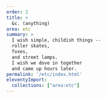 ```yaml
---
order: 2
title: >
  &c. (anything)
area: etc
summary: >
  I wish simple, childish things --
  roller skates,
  foxes,
  and street lamps.
  I wish we dove in together
  and came up hours later.
permalink: '/etc/index.html'
eleventyImport:
  collections: ["area:etc"]
---
```

